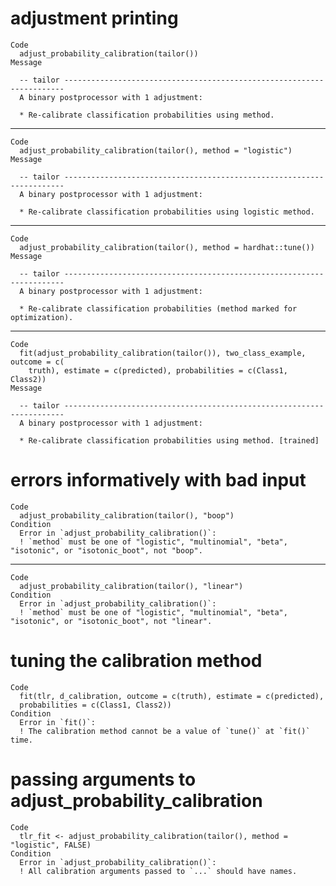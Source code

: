 # adjustment printing

    Code
      adjust_probability_calibration(tailor())
    Message
      
      -- tailor ----------------------------------------------------------------------
      A binary postprocessor with 1 adjustment:
      
      * Re-calibrate classification probabilities using method.

---

    Code
      adjust_probability_calibration(tailor(), method = "logistic")
    Message
      
      -- tailor ----------------------------------------------------------------------
      A binary postprocessor with 1 adjustment:
      
      * Re-calibrate classification probabilities using logistic method.

---

    Code
      adjust_probability_calibration(tailor(), method = hardhat::tune())
    Message
      
      -- tailor ----------------------------------------------------------------------
      A binary postprocessor with 1 adjustment:
      
      * Re-calibrate classification probabilities (method marked for optimization).

---

    Code
      fit(adjust_probability_calibration(tailor()), two_class_example, outcome = c(
        truth), estimate = c(predicted), probabilities = c(Class1, Class2))
    Message
      
      -- tailor ----------------------------------------------------------------------
      A binary postprocessor with 1 adjustment:
      
      * Re-calibrate classification probabilities using method. [trained]

# errors informatively with bad input

    Code
      adjust_probability_calibration(tailor(), "boop")
    Condition
      Error in `adjust_probability_calibration()`:
      ! `method` must be one of "logistic", "multinomial", "beta", "isotonic", or "isotonic_boot", not "boop".

---

    Code
      adjust_probability_calibration(tailor(), "linear")
    Condition
      Error in `adjust_probability_calibration()`:
      ! `method` must be one of "logistic", "multinomial", "beta", "isotonic", or "isotonic_boot", not "linear".

# tuning the calibration method

    Code
      fit(tlr, d_calibration, outcome = c(truth), estimate = c(predicted),
      probabilities = c(Class1, Class2))
    Condition
      Error in `fit()`:
      ! The calibration method cannot be a value of `tune()` at `fit()` time.

# passing arguments to adjust_probability_calibration

    Code
      tlr_fit <- adjust_probability_calibration(tailor(), method = "logistic", FALSE)
    Condition
      Error in `adjust_probability_calibration()`:
      ! All calibration arguments passed to `...` should have names.

